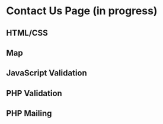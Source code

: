 # Contact Us Page (in progress)

## HTML/CSS

## Map

## JavaScript Validation

## PHP Validation

## PHP Mailing
